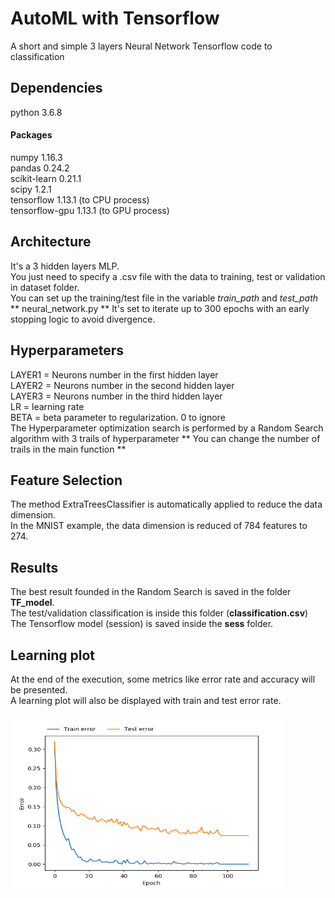 # AutoML with Tensorflow
A short and simple 3 layers Neural Network Tensorflow code to classification

## Dependencies
python 3.6.8 
#### Packages
numpy 1.16.3  
pandas 0.24.2  
scikit-learn 0.21.1  
scipy 1.2.1  
tensorflow 1.13.1 (to CPU process)  
tensorflow-gpu 1.13.1 (to GPU process)  

## Architecture
It's a 3 hidden layers MLP.  
You just need to specify a .csv file with the data to training, test or validation in dataset folder.  
You can set up the training/test file in the variable *train_path* and *test_path* ** neural_network.py **
It's set to iterate up to 300 epochs with an early stopping logic to avoid divergence.  

## Hyperparameters
LAYER1 = Neurons number in the first hidden layer  
LAYER2 = Neurons number in the second hidden layer  
LAYER3 = Neurons number in the third hidden layer  
LR = learning rate  
BETA = beta parameter to regularization. 0 to ignore  
The Hyperparameter optimization search is performed by a Random Search algorithm with 3 trails of hyperparameter
** You can change the number of trails in the main function **

## Feature Selection
The method ExtraTreesClassifier is automatically applied to reduce the data dimension.  
In the MNIST example, the data dimension is reduced of 784 features to 274.

## Results
The best result founded in the Random Search is saved in the folder **TF_model**.  
The test/validation classification is inside this folder (**classification.csv**)  
The Tensorflow model (session) is saved inside the **sess** folder.

## Learning plot
At the end of the execution, some metrics like error rate and accuracy will be presented.  
A learning plot will also be displayed with train and test error rate.  

<img src="./learning_plot.png" width="440" height="280">
